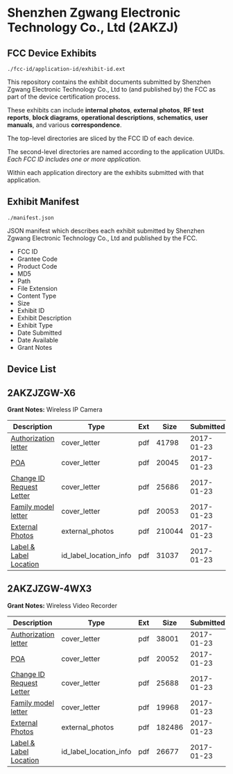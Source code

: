 # Shenzhen Zgwang Electronic Technology Co., Ltd (2AKZJ)
## FCC Device Exhibits

```
./fcc-id/application-id/exhibit-id.ext
```

This repository contains the exhibit documents submitted by Shenzhen Zgwang Electronic Technology Co., Ltd to (and published by) the FCC as part of the device certification process.

These exhibits can include **internal photos**, **external photos**, **RF test reports**, **block diagrams**, **operational descriptions**, **schematics**, **user manuals**, and various **correspondence**.

The top-level directories are sliced by the FCC ID of each device.

The second-level directories are named according to the application UUIDs. *Each FCC ID includes one or more application.*

Within each application directory are the exhibits submitted with that application. 

## Exhibit Manifest

```
./manifest.json
```

JSON manifest which describes each exhibit submitted by Shenzhen Zgwang Electronic Technology Co., Ltd and published by the FCC.

- FCC ID
- Grantee Code
- Product Code
- MD5
- Path
- File Extension
- Content Type
- Size
- Exhibit ID
- Exhibit Description
- Exhibit Type
- Date Submitted
- Date Available
- Grant Notes

## Device List
## 2AKZJZGW-X6
**Grant Notes:** Wireless IP Camera

| Description | Type | Ext | Size | Submitted | Available |
| ----------- | ---- | --- | ---- | --------- | --------- |
| [Authorization letter](2AKZJZGW-X6/e6a047823b6c74e68ce97ef45ec59f21/3266981.pdf) | cover_letter | pdf | 41798 | 2017-01-23 | 2017-01-23 |
| [POA](2AKZJZGW-X6/e6a047823b6c74e68ce97ef45ec59f21/3266982.pdf) | cover_letter | pdf | 20045 | 2017-01-23 | 2017-01-23 |
| [Change ID Request Letter](2AKZJZGW-X6/e6a047823b6c74e68ce97ef45ec59f21/3266983.pdf) | cover_letter | pdf | 25686 | 2017-01-23 | 2017-01-23 |
| [Family model letter](2AKZJZGW-X6/e6a047823b6c74e68ce97ef45ec59f21/3266984.pdf) | cover_letter | pdf | 20053 | 2017-01-23 | 2017-01-23 |
| [External Photos](2AKZJZGW-X6/e6a047823b6c74e68ce97ef45ec59f21/3261257.pdf) | external_photos | pdf | 210044 | 2017-01-23 | 2017-01-23 |
| [Label & Label Location](2AKZJZGW-X6/e6a047823b6c74e68ce97ef45ec59f21/3266986.pdf) | id_label_location_info | pdf | 31037 | 2017-01-23 | 2017-01-23 |
## 2AKZJZGW-4WX3
**Grant Notes:** Wireless Video Recorder

| Description | Type | Ext | Size | Submitted | Available |
| ----------- | ---- | --- | ---- | --------- | --------- |
| [Authorization letter](2AKZJZGW-4WX3/847bb9c438eb4bf1b418378d69b45723/3266974.pdf) | cover_letter | pdf | 38001 | 2017-01-23 | 2017-01-23 |
| [POA](2AKZJZGW-4WX3/847bb9c438eb4bf1b418378d69b45723/3266975.pdf) | cover_letter | pdf | 20052 | 2017-01-23 | 2017-01-23 |
| [Change ID Request Letter](2AKZJZGW-4WX3/847bb9c438eb4bf1b418378d69b45723/3266976.pdf) | cover_letter | pdf | 25688 | 2017-01-23 | 2017-01-23 |
| [Family model letter](2AKZJZGW-4WX3/847bb9c438eb4bf1b418378d69b45723/3266977.pdf) | cover_letter | pdf | 19968 | 2017-01-23 | 2017-01-23 |
| [External Photos](2AKZJZGW-4WX3/847bb9c438eb4bf1b418378d69b45723/3264052.pdf) | external_photos | pdf | 182486 | 2017-01-23 | 2017-01-23 |
| [Label & Label Location](2AKZJZGW-4WX3/847bb9c438eb4bf1b418378d69b45723/3266979.pdf) | id_label_location_info | pdf | 26677 | 2017-01-23 | 2017-01-23 |
